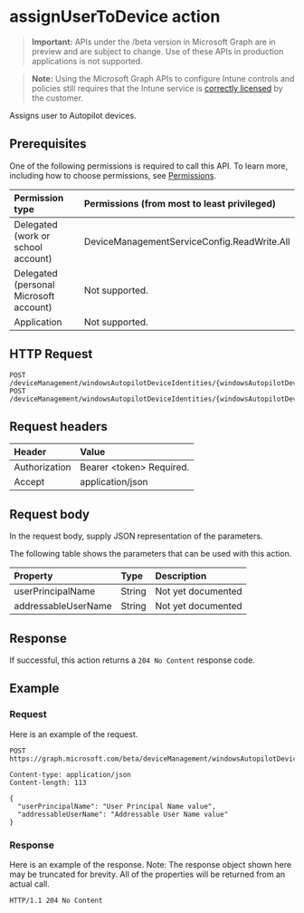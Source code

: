 # assignUserToDevice action

> **Important:** APIs under the /beta version in Microsoft Graph are in preview and are subject to change. Use of these APIs in production applications is not supported.

> **Note:** Using the Microsoft Graph APIs to configure Intune controls and policies still requires that the Intune service is [correctly licensed](https://go.microsoft.com/fwlink/?linkid=839381) by the customer.

Assigns user to Autopilot devices.
## Prerequisites
One of the following permissions is required to call this API. To learn more, including how to choose permissions, see [Permissions](/graph/permissions-reference).

|Permission type|Permissions (from most to least privileged)|
|:---|:---|
|Delegated (work or school account)|DeviceManagementServiceConfig.ReadWrite.All|
|Delegated (personal Microsoft account)|Not supported.|
|Application|Not supported.|

## HTTP Request
<!-- {
  "blockType": "ignored"
}
-->
``` http
POST /deviceManagement/windowsAutopilotDeviceIdentities/{windowsAutopilotDeviceIdentityId}/assignUserToDevice
POST /deviceManagement/windowsAutopilotDeviceIdentities/{windowsAutopilotDeviceIdentityId}/deploymentProfile/assignedDevices/{windowsAutopilotDeviceIdentityId}/assignUserToDevice
```

## Request headers
|Header|Value|
|:---|:---|
|Authorization|Bearer &lt;token&gt; Required.|
|Accept|application/json|

## Request body
In the request body, supply JSON representation of the parameters.

The following table shows the parameters that can be used with this action.

|Property|Type|Description|
|:---|:---|:---|
|userPrincipalName|String|Not yet documented|
|addressableUserName|String|Not yet documented|



## Response
If successful, this action returns a `204 No Content` response code.

## Example
### Request
Here is an example of the request.
``` http
POST https://graph.microsoft.com/beta/deviceManagement/windowsAutopilotDeviceIdentities/{windowsAutopilotDeviceIdentityId}/assignUserToDevice

Content-type: application/json
Content-length: 113

{
  "userPrincipalName": "User Principal Name value",
  "addressableUserName": "Addressable User Name value"
}
```

### Response
Here is an example of the response. Note: The response object shown here may be truncated for brevity. All of the properties will be returned from an actual call.
``` http
HTTP/1.1 204 No Content
```





